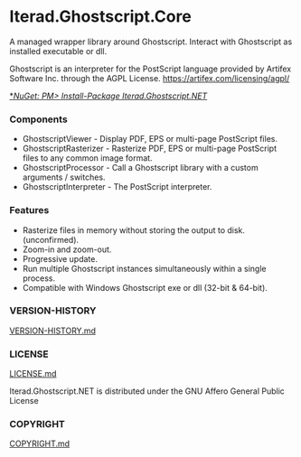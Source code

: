 # Iterad.Ghostscript.Core
A managed wrapper library around Ghostscript. Interact with Ghostscript as installed executable or dll. 

Ghostscript is an interpreter for the PostScript language provided by Artifex Software Inc. through the AGPL License. https://artifex.com/licensing/agpl/ 

[**NuGet: PM> Install-Package Iterad.Ghostscript.NET*](www.google.com)

### Components
 * GhostscriptViewer - Display PDF, EPS or multi-page PostScript files.
 * GhostscriptRasterizer - Rasterize PDF, EPS or multi-page PostScript files to any common image format.
 * GhostscriptProcessor - Call a Ghostscript library with a custom arguments / switches.
 * GhostscriptInterpreter - The PostScript interpreter.

### Features
 * Rasterize files in memory without storing the output to disk. (unconfirmed).
 * Zoom-in and zoom-out.
 * Progressive update.
 * Run multiple Ghostscript instances simultaneously within a single process.
 * Compatible with Windows Ghostscript exe or dll (32-bit & 64-bit).

### VERSION-HISTORY
[VERSION-HISTORY.md](https://github.com/Iterad-Science/Iterad.Ghostscript.NET/blob/86001de0c21fbac1d9f25c4cb2998009b4c19123/LICENSE.md)
 
### LICENSE
[LICENSE.md](https://github.com/Iterad-Science/Iterad.Ghostscript.NET/blob/86001de0c21fbac1d9f25c4cb2998009b4c19123/LICENSE.md)

Iterad.Ghostscript.NET is distributed under the GNU Affero General Public License

### COPYRIGHT
[COPYRIGHT.md](https://github.com/Iterad-Science/Iterad.Ghostscript.NET/blob/86001de0c21fbac1d9f25c4cb2998009b4c19123/COPYRIGHT.md)
